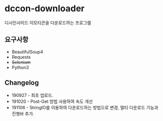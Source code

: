 # dccon-downloader
디시인사이드 이모티콘을 다운로드하는 프로그램


## 요구사항
* BeautifulSoup4
* Requests
* ~~Selenium~~
* Python3


## Changelog
* 190927 - 최초 업로드.
* 191020 - Post-Get 방법 사용하여 속도 개선
* 191106 - StringIO를 이용하여 다운로드하는 방법으로 변경, 멀티 다운로드 기능과 진행바 추가.
